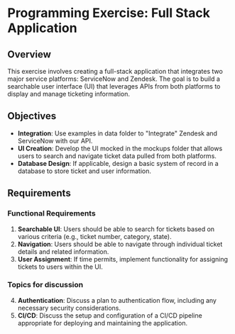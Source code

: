 # Programming Exercise: Full Stack Application

## Overview
This exercise involves creating a full-stack application that integrates two major service platforms: ServiceNow and Zendesk. The goal is to build a searchable user interface (UI) that leverages APIs from both platforms to display and manage ticketing information.

## Objectives
- **Integration**: Use examples in data folder to "Integrate" Zendesk and ServiceNow with our API.
- **UI Creation**: Develop the UI mocked in the mockups folder that allows users to search and navigate ticket data pulled from both platforms.
- **Database Design**: If applicable, design a basic system of record in a database to store ticket and user information.

## Requirements

### Functional Requirements
1. **Searchable UI**: Users should be able to search for tickets based on various criteria (e.g., ticket number, category, state).
2. **Navigation**: Users should be able to navigate through individual ticket details and related information.
3. **User Assignment**: If time permits, implement functionality for assigning tickets to users within the UI.

### Topics for discussion
4. **Authentication**: Discuss a plan to authentication flow, including any necessary security considerations.
5. **CI/CD**: Discuss the setup and configuration of a CI/CD pipeline appropriate for deploying and maintaining the application.
